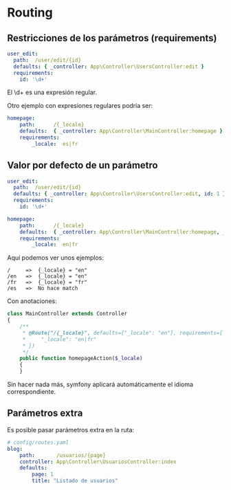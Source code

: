 Routing
=======


Restricciones de los parámetros (requirements)
----------------------------------------------

```yml
user_edit:
  path:  /user/edit/{id}
  defaults: { _controller: App\Controller\UsersController:edit }
  requirements:
    id: '\d+'
```

El \d+ es una expresión regular. 

Otro ejemplo con expresiones regulares podría ser:

```yml
homepage:
    path:      /{_locale}
    defaults:  { _controller: App\Controller\MainController:homepage }
    requirements:
        _locale:  es|fr
```


Valor por defecto de un parámetro
---------------------------------

```yml
user_edit:
  path:  /user/edit/{id}
  defaults: { _controller: App\Controller\UsersController:edit, id: 1 }
  requirements:
    id: '\d+'

homepage:
    path:      /{_locale}
    defaults:  { _controller: App\Controller\MainController:homepage, _locale: en }
    requirements:
        _locale:  en|fr
```

Aquí podemos ver unos ejemplos:

```
/     =>  {_locale} = "en"
/en   =>  {_locale} = "en"
/fr   =>  {_locale} = "fr"
/es   =>  No hace match
```

Con anotaciones:

```php
class MainController extends Controller
{
    /**
     * @Route("/{_locale}", defaults={"_locale": "en"}, requirements={
     *     "_locale": "en|fr"
     * })
     */
    public function homepageAction($_locale)
    {
    }
```

Sin hacer nada más, symfony aplicará automáticamente el idioma correspondiente.


Parámetros extra
----------------

Es posible pasar parámetros extra en la ruta:

```yml
# config/routes.yaml
blog:
    path:       /usuarios/{page}
    controller: App\Controller\UsuariosController:index
    defaults:
        page: 1
        title: "Listado de usuarios"
```


